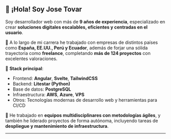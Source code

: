 ## 👋 ¡Hola! Soy Jose Tovar

Soy desarrollador web con más de **9 años de experiencia**, especializado en crear **soluciones digitales escalables, eficientes y centradas en el usuario**.

💼 A lo largo de mi carrera he trabajado con empresas de distintos países como **España, EE.UU., Perú y Ecuador**, además de forjar una sólida trayectoria como **freelance**, completando **más de 124 proyectos** con excelentes valoraciones.

🧰 **Stack principal**:
- Frontend: **Angular**, **Svelte**, **TailwindCSS**
- Backend: **Litestar (Python)**
- Base de datos: **PostgreSQL**
- Infraestructura: **AWS**, **Azure**, **VPS**
- Otros: Tecnologías modernas de desarrollo web y herramientas para CI/CD

🤝 He trabajado en **equipos multidisciplinares con metodologías ágiles**, y también he liderado proyectos de forma autónoma, incluyendo tareas de **despliegue y mantenimiento de infraestructura**.

---
